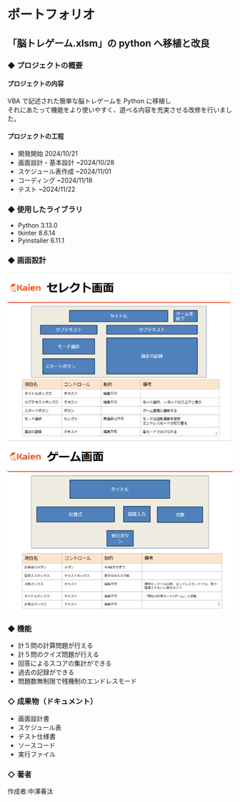 # ポートフォリオ

## 「脳トレゲーム.xlsm」の python へ移植と改良

### ◆ プロジェクトの概要

#### プロジェクトの内容

VBA で記述された簡単な脳トレゲームを Python に移植し\
それにあたって機能をより使いやすく、遊べる内容を充実させる改修を行いました。

#### プロジェクトの工程

- 開発開始 2024/10/21
- 画面設計・基本設計 ~2024/10/28
- スケジュール表作成 ~2024/11/01
- コーディング ~2024/11/18
- テスト ~2024/11/22

### ◆ 使用したライブラリ

- Python 3.13.0
- tkinter 8.6.14
- Pyinstaller 6.11.1

### ◆ 画面設計

![alt text](md/image1.png)
![alt text](md/image2.png)

### ◆ 機能

- 計５問の計算問題が行える
- 計５問のクイズ問題が行える
- 回答によるスコアの集計ができる
- 過去の記録ができる
- 問題数無制限で残機制のエンドレスモード

### ◇ 成果物（ドキュメント）

- 画面設計書
- スケジュール表
- テスト仕様書
- ソースコード
- 実行ファイル

### ◇ 著者

作成者:中澤春汰
